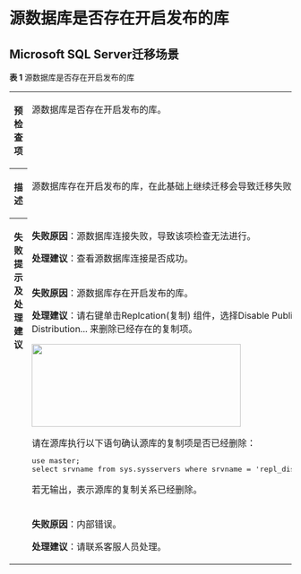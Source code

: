# 源数据库是否存在开启发布的库<a name="drs_11_0029"></a>

## Microsoft SQL Server迁移场景<a name="section18179201813516"></a>

**表 1**  源数据库是否存在开启发布的库

<a name="table980955293510"></a>
<table><tbody><tr id="row4824135273516"><th class="firstcol" valign="top" width="11%" id="mcps1.2.3.1.1"><p id="p5839752173519"><a name="p5839752173519"></a><a name="p5839752173519"></a><strong id="b6839125213517"><a name="b6839125213517"></a><a name="b6839125213517"></a>预检查项</strong></p>
</th>
<td class="cellrowborder" valign="top" width="89%" headers="mcps1.2.3.1.1 "><p id="p1269151163614"><a name="p1269151163614"></a><a name="p1269151163614"></a>源数据库是否存在开启发布的库。</p>
</td>
</tr>
<tr id="row17856145211355"><th class="firstcol" valign="top" width="11%" id="mcps1.2.3.2.1"><p id="p885614527354"><a name="p885614527354"></a><a name="p885614527354"></a><strong id="b285615218352"><a name="b285615218352"></a><a name="b285615218352"></a>描述</strong></p>
</th>
<td class="cellrowborder" valign="top" width="89%" headers="mcps1.2.3.2.1 "><p id="p1952928183616"><a name="p1952928183616"></a><a name="p1952928183616"></a>源数据库存在开启发布的库，在此基础上继续迁移会导致迁移失败。</p>
</td>
</tr>
<tr id="row48711852173518"><th class="firstcol" rowspan="3" valign="top" width="11%" id="mcps1.2.3.3.1"><p id="p48871352163516"><a name="p48871352163516"></a><a name="p48871352163516"></a><strong id="b2088785253514"><a name="b2088785253514"></a><a name="b2088785253514"></a>失败提示及<strong id="b117671048113514"><a name="b117671048113514"></a><a name="b117671048113514"></a>处理建议</strong></strong></p>
</th>
<td class="cellrowborder" valign="top" width="89%" headers="mcps1.2.3.3.1 "><p id="p161083289316"><a name="p161083289316"></a><a name="p161083289316"></a><strong id="b1326433993115"><a name="b1326433993115"></a><a name="b1326433993115"></a>失败原因</strong>：源数据库连接失败，导致该项检查无法进行。</p>
<p id="p3373102793117"><a name="p3373102793117"></a><a name="p3373102793117"></a><strong id="b855014471364"><a name="b855014471364"></a><a name="b855014471364"></a>处理建议</strong>：查看源数据库连接是否成功。</p>
</td>
</tr>
<tr id="row19191152163516"><td class="cellrowborder" valign="top" headers="mcps1.2.3.3.1 "><p id="p4404625183110"><a name="p4404625183110"></a><a name="p4404625183110"></a><strong id="b6264952153110"><a name="b6264952153110"></a><a name="b6264952153110"></a>失败原因</strong>：源数据库存在开启发布的库。</p>
<p id="p7483526173114"><a name="p7483526173114"></a><a name="p7483526173114"></a><strong id="b14643174912367"><a name="b14643174912367"></a><a name="b14643174912367"></a>处理建议</strong>：请右键单击Replcation(复制) 组件，选择Disable Publishing and Distribution... 来删除已经存在的复制项。</p>
<p id="p847391165620"><a name="p847391165620"></a><a name="p847391165620"></a><a name="image5488171114564"></a><a name="image5488171114564"></a><span><img id="image5488171114564" src="figures/zh-cn_image_0126393021.png" width="372.9534631347663" height="148.6275"></span></p>
<div class="p" id="p1070873335913"><a name="p1070873335913"></a><a name="p1070873335913"></a>请在源库执行以下语句确认源库的复制项是否已经删除：<pre class="codeblock" id="codeblock550411114564"><a name="codeblock550411114564"></a><a name="codeblock550411114564"></a>use master; 
select srvname from sys.sysservers where srvname = 'repl_distributor';</pre>
</div>
<p id="p20520611195615"><a name="p20520611195615"></a><a name="p20520611195615"></a>若无输出，表示源库的复制关系已经删除。</p>
</td>
</tr>
<tr id="row9561165763019"><td class="cellrowborder" valign="top" headers="mcps1.2.3.3.1 "><p id="p1956185753015"><a name="p1956185753015"></a><a name="p1956185753015"></a><strong id="b3576454193114"><a name="b3576454193114"></a><a name="b3576454193114"></a>失败原因</strong>：内部错误。</p>
<p id="p167641260311"><a name="p167641260311"></a><a name="p167641260311"></a><strong id="b734165353612"><a name="b734165353612"></a><a name="b734165353612"></a>处理建议</strong>：请联系客服人员处理。</p>
</td>
</tr>
</tbody>
</table>

